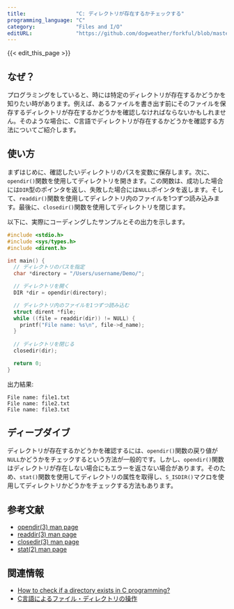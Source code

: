 ```yaml
---
title:                "C: ディレクトリが存在するかチェックする"
programming_language: "C"
category:             "Files and I/O"
editURL:              "https://github.com/dogweather/forkful/blob/master/content/ja/c/checking-if-a-directory-exists.md"
---
```


{{< edit_this_page >}}

## なぜ？

プログラミングをしていると、時には特定のディレクトリが存在するかどうかを知りたい時があります。例えば、あるファイルを書き出す前にそのファイルを保存するディレクトリが存在するかどうかを確認しなければならないかもしれません。そのような場合に、C言語でディレクトリが存在するかどうかを確認する方法についてご紹介します。

## 使い方

まずはじめに、確認したいディレクトリのパスを変数に保存します。次に、`opendir()`関数を使用してディレクトリを開きます。この関数は、成功した場合には`DIR`型のポインタを返し、失敗した場合には`NULL`ポインタを返します。そして、`readdir()`関数を使用してディレクトリ内のファイルを1つずつ読み込みます。最後に、`closedir()`関数を使用してディレクトリを閉じます。

以下に、実際にコーディングしたサンプルとその出力を示します。

```C
#include <stdio.h>
#include <sys/types.h>
#include <dirent.h>

int main() {
  // ディレクトリのパスを指定
  char *directory = "/Users/username/Demo/";

  // ディレクトリを開く
  DIR *dir = opendir(directory);

  // ディレクトリ内のファイルを1つずつ読み込む
  struct dirent *file;
  while ((file = readdir(dir)) != NULL) {
    printf("File name: %s\n", file->d_name);
  }
  
  // ディレクトリを閉じる
  closedir(dir);

  return 0;
}
```

出力結果:
```
File name: file1.txt
File name: file2.txt
File name: file3.txt
```

## ディープダイブ

ディレクトリが存在するかどうかを確認するには、`opendir()`関数の戻り値が`NULL`かどうかをチェックするという方法が一般的です。しかし、`opendir()`関数はディレクトリが存在しない場合にもエラーを返さない場合があります。そのため、`stat()`関数を使用してディレクトリの属性を取得し、`S_ISDIR()`マクロを使用してディレクトリかどうかをチェックする方法もあります。

## 参考文献

- [opendir(3) man page](https://linux.die.net/man/3/opendir)
- [readdir(3) man page](https://linux.die.net/man/3/readdir)
- [closedir(3) man page](https://linux.die.net/man/3/closedir)
- [stat(2) man page](https://linux.die.net/man/2/stat) 

## 関連情報

- [How to check if a directory exists in C programming?](https://www.programiz.com/c-programming/examples/check-directory-exists)
- [C言語によるファイル・ディレクトリの操作](https://www2.kumagaku.ac.jp/teacher/~hirata/class/C/fileAccess.html)
